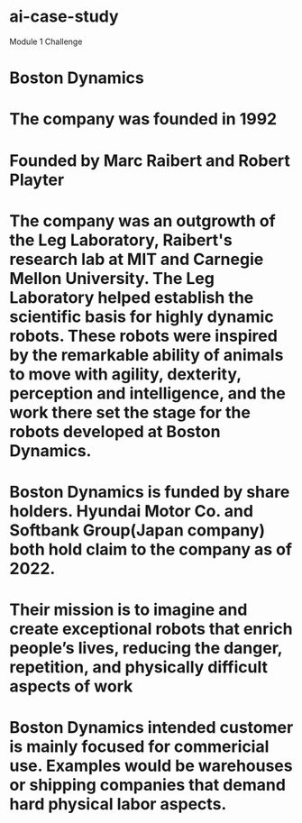 # ai-case-study
Module 1 Challenge
# Boston Dynamics
# The company was founded in 1992
# Founded by Marc Raibert and Robert Playter
# The company was an outgrowth of the Leg Laboratory, Raibert's research lab at MIT and Carnegie Mellon University. The Leg Laboratory helped establish the scientific basis for highly dynamic robots. These robots were inspired by the remarkable ability of animals to move with agility, dexterity, perception and intelligence, and the work there set the stage for the robots developed at Boston Dynamics.
# Boston Dynamics is funded by share holders. Hyundai Motor Co. and Softbank Group(Japan company) both hold claim to the company as of 2022.
# Their mission is to imagine and create exceptional robots that enrich people’s lives, reducing the danger, repetition, and physically difficult aspects of work
# Boston Dynamics intended customer is mainly focused for commericial use. Examples would be warehouses or shipping companies that demand hard physical labor aspects.
